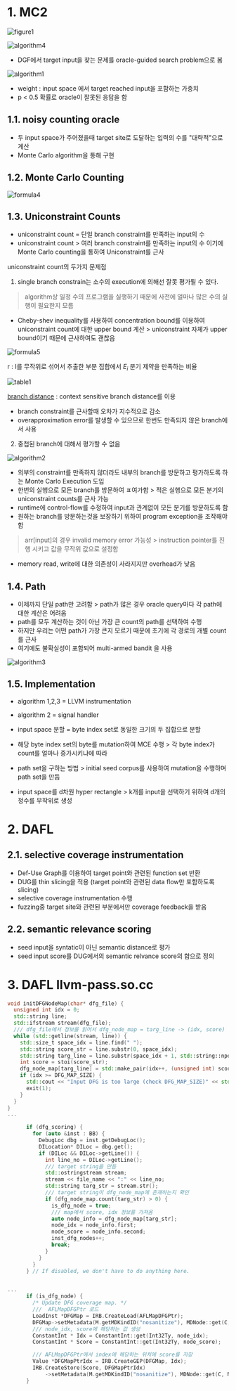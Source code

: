 # 1. MC2
![figure1](../image/11_figure1.png)

![algorithm4](../image/11_algorithm4.png)

- DGF에서 target input을 찾는 문제를 oracle-guided search problem으로 봄


![algorithm1](../image/11_algorithm1.png)

- weight : input space 에서 target reached input을 포함하는 가중치
- p < 0.5 확률로 oracle이 잘못된 응답을 함

## 1.1. noisy counting oracle
- 두 input space가 주어졌을때 target site로 도달하는 입력의 수를 "대략적"으로 계산 
- Monte Carlo algorithm을 통해 구현

## 1.2. Monte Carlo Counting

![formula4](../image/11_formula4.png)

## 1.3. Uniconstraint Counts
- uniconstraint count = 단일 branch constraint를 만족하는 input의 수
- uniconstraint count > 여러 branch constraint를 만족하는 input의 수  이기에 Monte Carlo counting을 통하여 Uniconstraint를 근사

uniconstraint count의 두가지 문제점
1. single branch constrain는 소수의 execution에 의해선 잘못 평가될 수 있다.
> algorithm상 일정 수의 프로그램을 실행하기 때문에 사전에 얼마나 많은 수의 실행이 필요한지 모름
- Cheby-shev inequality를 사용하여 concentration bound를 이용하여 uniconstraint count에 대한 upper bound 계산 > uniconstraint 자체가 upper bound이기 때문에 근사하여도 괜찮음

![formula5](../image/11_formula5.png)

r : I를 무작위로 섞어서 추출한 부분 집합에서 $E_i$ 분기 제약을 만족하는 비율

![table1](../image/11_table1.png)

[branch distance](http://linyun.info/publications/issta20.pdf) : context sensitive branch distance를 이용


- branch constraint를 근사할때 오차가 지수적으로 감소
- overapproximation error를 발생할 수 있으므로 한번도 만족되지 않은 branch에서 사용
2. 중첩된 branch에 대해서 평가할 수 없음

![algorithm2](../image/11_algorithm2.png)

- 외부의 constraint를 만족하지 않더라도 내부의 branch를 방문하고 평가하도록 하는 Monte Carlo Execution 도입
- 한번의 실행으로 모든 branch를 방문하여 ㅍ여가함 > 적은 실행으로 모든 분기의 uniconstraint counts를 근사 가능
- runtime에 control-flow를 수정하여 input과 관계없이 모든 분기를 방문하도록 함
- 원하는 branch를 방문하는것을 보장하기 위하여 program exception을 조작해야함
> arr[input]의 경우 invalid memory error 가능성 > instruction pointer를 진행 시키고 값을 무작위 값으로 설정함
- memory read, write에 대한 의존성이 사라지지만 overhead가 낮음

## 1.4. Path
- 이제까지 단일 path만 고려함 > path가 많은 경우 oracle query마다 각 path에 대한 계산은 어려움
- path를 모두 계산하는 것이 아닌 가장 큰 count의 path를 선택하여 수행
- 하지만 우리는 어떤 path가 가장 큰지 모르기 때문에 초기에 각 경로의 개별 count를 근사
- 여기에도 불확실성이 포함되어 multi-armed bandit 을 사용

![algorithm3](../image/11_algorithm3.png)

## 1.5. Implementation
- algorithm 1,2,3 = LLVM instrumentation
- algorithm 2 = signal handler

- input space 분할 = byte index set로 동일한 크기의 두 집합으로 분할
- 해당 byte index set의 byte를 mutation하여 MCE 수행 > 각 byte index가 count를 얼마나 증가시키냐에 따라 

- path set을 구하는 방법 >  initial seed corpus를 사용하여 mutation을 수행하며 path set을 만듬
- input space를 d차원 hyper rectangle > k개를 input을 선택하기 위하여 d개의 정수를 무작위로 생성


# 2. DAFL
## 2.1. selective coverage instrumentation
- Def-Use Graph를 이용하여 target point와 관련된 function set 반환
- DUG를 thin slicing을 적용 (target point와 관련된 data flow만 포함하도록 slicing)
- selective coverage instrumentation 수행
- fuzzing중 target site와 관련된 부분에서만 coverage feedback을 받음
## 2.2. semantic relevance scoring
- seed input을 syntatic이 아닌 semantic distance로 평가
- seed input score를 DUG에서의 semantic relvance score의 합으로 정의

# 3. DAFL llvm-pass.so.cc
```cpp
void initDFGNodeMap(char* dfg_file) {
  unsigned int idx = 0;
  std::string line;
  std::ifstream stream(dfg_file);
  /// dfg_file에서 정보를 읽어서 dfg_node_map = targ_line -> (idx, score) 생성
  while (std::getline(stream, line)) {
    std::size_t space_idx = line.find(" ");
    std::string score_str = line.substr(0, space_idx);
    std::string targ_line = line.substr(space_idx + 1, std::string::npos);
    int score = stoi(score_str);
    dfg_node_map[targ_line] = std::make_pair(idx++, (unsigned int) score);
    if (idx >= DFG_MAP_SIZE) {
      std::cout << "Input DFG is too large (check DFG_MAP_SIZE)" << std::endl;
      exit(1);
    }
  }
}
...

      if (dfg_scoring) {
        for (auto &inst : BB) {
          DebugLoc dbg = inst.getDebugLoc();
          DILocation* DILoc = dbg.get();
          if (DILoc && DILoc->getLine()) {
            int line_no = DILoc->getLine();
            /// target string을 만듬
            std::ostringstream stream;
            stream << file_name << ":" << line_no;
            std::string targ_str = stream.str();
            /// target string이 dfg_node_map에 존재하는지 확인
            if (dfg_node_map.count(targ_str) > 0) {
              is_dfg_node = true;
              /// map에서 score, idx 정보를 가져옴
              auto node_info = dfg_node_map[targ_str];
              node_idx = node_info.first;
              node_score = node_info.second;
              inst_dfg_nodes++;
              break;
            }
          }
        }
      } // If disabled, we don't have to do anything here.


...
      if (is_dfg_node) {
        /* Update DFG coverage map. */
        ///  AFLMapDFGPtr 로드
        LoadInst *DFGMap = IRB.CreateLoad(AFLMapDFGPtr);
        DFGMap->setMetadata(M.getMDKindID("nosanitize"), MDNode::get(C, None));
        /// node_idx, score에 해당하는 값 생성
        ConstantInt * Idx = ConstantInt::get(Int32Ty, node_idx);
        ConstantInt * Score = ConstantInt::get(Int32Ty, node_score);

        /// AFLMapDFGPtr에서 index에 해당하는 위치에 score를 저장
        Value *DFGMapPtrIdx = IRB.CreateGEP(DFGMap, Idx);
        IRB.CreateStore(Score, DFGMapPtrIdx)
            ->setMetadata(M.getMDKindID("nosanitize"), MDNode::get(C, None));
      }

```